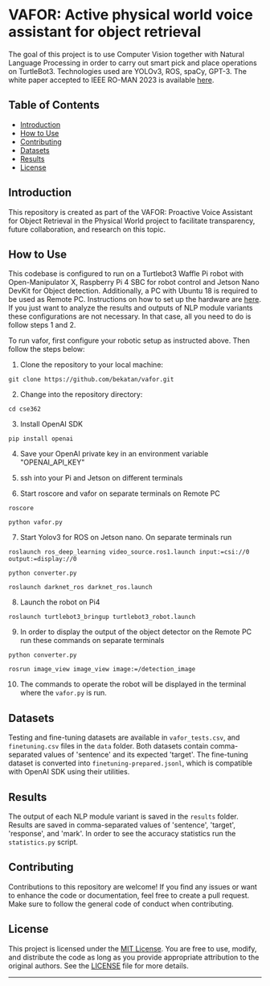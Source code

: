 # VAFOR: Active physical world voice assistant for object retrieval
The goal of this project is to use Computer Vision together with Natural Language Processing in order to carry out smart pick and place operations on TurtleBot3. Technologies used are YOLOv3, ROS, spaCy, GPT-3.
The white paper accepted to IEEE RO-MAN 2023 is available [here](https://drive.google.com/file/d/1ZyyFAxzLZrfd8GQL85u2AtmzXa0ZGq2k/view?usp=sharing).

## Table of Contents

- [Introduction](#introduction)
- [How to Use](#how-to-use)
- [Contributing](#contributing)
- [Datasets](#datasets)
- [Results](#results)
- [License](#license)

## Introduction

This repository is created as part of the VAFOR: Proactive Voice Assistant for Object Retrieval in the Physical World project to facilitate transparency, future collaboration, and research on this topic. 

## How to Use

This codebase is configured to run on a Turtlebot3 Waffle Pi robot with Open-Manipulator X, Raspberry Pi 4 SBC for robot control and Jetson Nano DevKit for Object detection. Additionally, a PC with Ubuntu 18 is required to be used as Remote PC. Instructions on how to set up the hardware are [here](https://hyeminahn.notion.site/How-to-use-Turtlebot-2c4bde9b08704de5bdead2aa2cba6f76?pvs=4). If you just want to analyze the results and outputs of NLP module variants these configurations are not necessary. In that case, all you need to do is follow steps 1 and 2. 

To run vafor, first configure your robotic setup as instructed above. Then follow the steps below:

1. Clone the repository to your local machine:

```
git clone https://github.com/bekatan/vafor.git
```
2. Change into the repository directory:

```
cd cse362
```
3. Install OpenAI SDK
```
pip install openai
```
4. Save your OpenAI private key in an environment variable "OPENAI_API_KEY"

5. ssh into your Pi and Jetson on different terminals

6. Start roscore and vafor on separate terminals on Remote PC
```
roscore
```
```
python vafor.py
```
7. Start Yolov3 for ROS on Jetson nano. On separate terminals run
```
roslaunch ros_deep_learning video_source.ros1.launch input:=csi://0 output:=display://0
```
```
python converter.py
```
```
roslaunch darknet_ros darknet_ros.launch 
```
8. Launch the robot on Pi4
```
roslaunch turtlebot3_bringup turtlebot3_robot.launch
```
9. In order to display the output of the object detector on the Remote PC run these commands on separate terminals
```
python converter.py
```
```
rosrun image_view image_view image:=/detection_image
```
10. The commands to operate the robot will be displayed in the terminal where the `vafor.py` is run.

## Datasets

Testing and fine-tuning datasets are available in `vafor_tests.csv`, and `finetuning.csv` files in the `data` folder. Both datasets contain comma-separated values of 'sentence' and its expected 'target'. The fine-tuning dataset is converted into `finetuning-prepared.jsonl`, which is compatible with OpenAI SDK using their utilities.

## Results

The output of each NLP module variant is saved in the `results` folder. Results are saved in comma-separated values of 'sentence', 'target', 'response', and 'mark'. In order to see the accuracy statistics run the `statistics.py` script.

## Contributing

Contributions to this repository are welcome! If you find any issues or want to enhance the code or documentation, feel free to create a pull request. Make sure to follow the general code of conduct when contributing.

## License

This project is licensed under the [MIT License](LICENSE). You are free to use, modify, and distribute the code as long as you provide appropriate attribution to the original authors. See the [LICENSE](LICENSE) file for more details.

---
